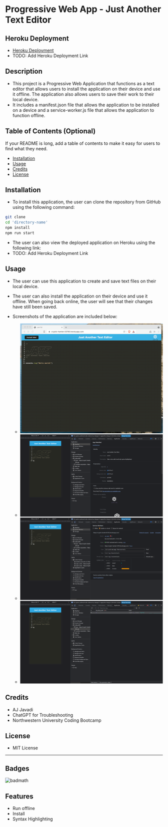# Progressive Web App - Just Another Text Editor

## Heroku Deployment 
- [Heroku Deployment](https://just-another-text-editor.herokuapp.com/)
- TODO: Add Heroku Deployment Link
## Description

- This project is a Progressive Web Application that functions as a text editor that allows users to install the application on their device and use it offline. The application also allows users to save their work to their local device.
- It includes a manifest.json file that allows the application to be installed on a device and a service-worker.js file that allows the application to function offline.
## Table of Contents (Optional)
If your README is long, add a table of contents to make it easy for users to find what they need.
- [Installation](#installation)
- [Usage](#usage)
- [Credits](#credits)
- [License](#license)
## Installation
- To install this application, the user can clone the repository from GitHub using the following command:

```sh
git clone
cd 'directory-name'
npm install
npm run start
```
- The user can also view the deployed application on Heroku using the following link:
- TODO: Add Heroku Deployment Link
  
## Usage
<!-- Provide instructions and examples for use. Include screenshots as needed.
To add a screenshot, create an `assets/images` folder in your repository and upload your screenshot to it. Then, using the relative filepath, add it to your README using the following syntax:
    ```md
    ![alt text](assets/images/screenshot.png)
    ``` -->
- The user can use this application to create and save text files on their local device. 
- The user can also install the application on their device and use it offline. When going back online, the user will see that their changes have still been saved.
  
- Screenshots of the application are included below:
  - ![gifs of the app](Assets/00-demo.gif)
  - ![gifs of the app](Assets/01-manifest.png)
  - ![gifs of the app](Assets/02-service-worker.png)
  - ![gifs of the app](Assets/03-idb-storage.png)
## Credits
- AJ Javadi
- ChatGPT for Troubleshooting
- Northwestern University Coding Bootcamp
## License
- MIT License
---

## Badges
![badmath](https://img.shields.io/github/languages/top/lernantino/badmath)

## Features
- Run offline
- Install
- Syntax Highlighting

